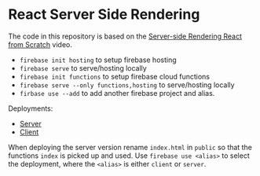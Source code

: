 # React Server Side Rendering

The code in this repository is based on the
[Server-side Rendering React from Scratch](https://www.youtube.com/watch?v=82tZAPMHfT4)
video.

  - `firebase init hosting` to setup firebase hosting
  - `firebase serve` to serve/hosting locally
  - `firebase init functions` to setup firebase cloud functions
  - `firebase serve --only functions,hosting` to serve/hosting locally
  - `firbase use --add` to add another firebase project and alias.

Deployments:

  - [Server](https://server-render.firebaseapp.com)
  - [Client](https://)

When deploying the server version rename `index.html` in `public` so that
the functions `index` is picked up and used.
Use `firebase use <alias>` to select the deployment, where the `<alias>`
is either `client` or `server`.
